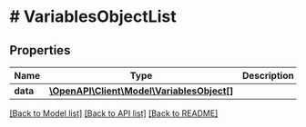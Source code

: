 # # VariablesObjectList

## Properties

Name | Type | Description | Notes
------------ | ------------- | ------------- | -------------
**data** | [**\OpenAPI\Client\Model\VariablesObject[]**](VariablesObject.md) |  |

[[Back to Model list]](../../README.md#models) [[Back to API list]](../../README.md#endpoints) [[Back to README]](../../README.md)
